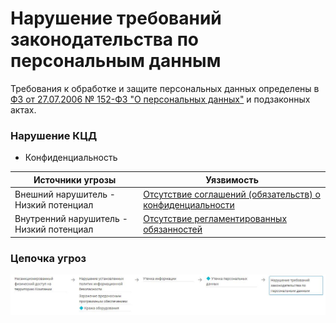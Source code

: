 # Нарушение требований законодательства по персональным данным

Требования к обработке и защите персональных данных определены в [ФЗ от 27.07.2006 № 152-ФЗ "О персональных данных"](https://base.garant.ru/12148567/) и подзаконных актах.

### Нарушение КЦД
+ Конфиденциальность

|Источники угрозы|Уязвимость|
|-|--------|
|Внешний нарушитель - Низкий потенциал|[Отсутствие соглашений (обязательств) о конфиденциальности](/vkr/vulnerabilities/page8)|
|Внутренний нарушитель - Низкий потенциал|[Отсутствие регламентированных обязанностей](/vkr/vulnerabilities/page9)|


### Цепочка угроз
![Цепочка угроз](image/img5.JPG "Цепочка угроз")
